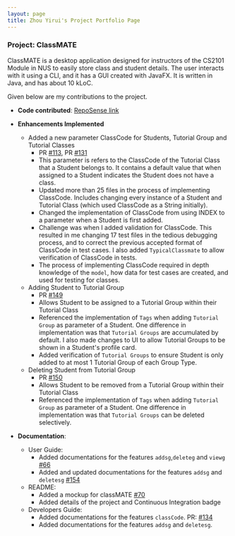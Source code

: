 ```yaml
---
layout: page
title: Zhou Yirui's Project Portfolio Page
---
```


### Project: ClassMATE

ClassMATE is a desktop application designed for instructors of the CS2101 Module in NUS to easily store class and student details. The user interacts with it using a CLI, and it has a GUI created with JavaFX. It is written in Java, and has about 10 kLoC.

Given below are my contributions to the project.

* **Code contributed**: [RepoSense link](https://nus-cs2103-ay2122s1.github.io/tp-dashboard/)

* **Enhancements Implemented**
  * Added a new parameter ClassCode for Students, Tutorial Group and Tutorial Classes
    * PR [\#113](https://github.com/AY2122S1-CS2103T-W15-1/tp/pull/113), PR [\#131](https://github.com/AY2122S1-CS2103T-W15-1/tp/pull/131)
    * This parameter is refers to the ClassCode of the Tutorial Class that a Student belongs to. It contains a default 
      value that when assigned to a Student indicates the Student does not have a class.
    * Updated more than 25 files in the process of implementing ClassCode. Includes changing every instance of a Student and Tutorial Class (which used ClassCode as a String initially).
    * Changed the implementation of ClassCode from using INDEX to a parameter when a Student is first added. 
    * Challenge was when I added validation for ClassCode. This resulted in me changing 17 test files in the tedious debugging process, 
      and to correct the previous accepted format of ClassCode in test cases. I also added `TypicalClassmate` to allow verification of ClassCode in tests.
    * The process of implementing ClassCode required in depth knowledge of the `model`, how data for test cases are created, and used for testing for classes. 
  * Adding Student to Tutorial Group
    * PR [\#149](https://github.com/AY2122S1-CS2103T-W15-1/tp/pull/149)
    * Allows Student to be assigned to a Tutorial Group within their Tutorial Class
    * Referenced the implementation of `Tags` when adding `Tutorial Group` as parameter of a Student. One difference in implementation
      was that `Tutorial Groups` are accumulated by default. I also made changes to UI to allow Tutorial Groups to be shown in a Student's
      profile card.
    * Added verification of `Tutorial Groups` to ensure Student is only added to at most 1 Tutorial Group of each Group Type. 
  * Deleting Student from Tutorial Group
    * PR [\#150](https://github.com/AY2122S1-CS2103T-W15-1/tp/pull/150)
    * Allows Student to be removed from a Tutorial Group within their Tutorial Class
    * Referenced the implementation of `Tags` when adding `Tutorial Group` as parameter of a Student. One difference in implementation
      was that `Tutorial Groups` can be deleted selectively. 
  

* **Documentation**:
  * User Guide:
    * Added documentations for the features `addsg`,`deleteg` and `viewg` [\#66](https://github.com/AY2122S1-CS2103T-W15-1/tp/pull/66)
    * Added and updated documentations for the features `addsg` and `deletesg` [\#154](https://github.com/AY2122S1-CS2103T-W15-1/tp/pull/154)
  * README:
    * Added a mockup for classMATE [\#70](https://github.com/AY2122S1-CS2103T-W15-1/tp/pull/70)
    * Added details of the project and Continuous Integration badge
  * Developers Guide:
    * Added documentations for the features `classCode`. PR: [\#134](https://github.com/AY2122S1-CS2103T-W15-1/tp/pull/134)
    * Added documentations for the features `addsg` and `deletesg`.